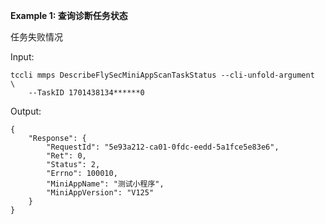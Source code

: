 **Example 1: 查询诊断任务状态**

任务失败情况

Input: 

```
tccli mmps DescribeFlySecMiniAppScanTaskStatus --cli-unfold-argument  \
    --TaskID 1701438134******0
```

Output: 
```
{
    "Response": {
        "RequestId": "5e93a212-ca01-0fdc-eedd-5a1fce5e83e6",
        "Ret": 0,
        "Status": 2,
        "Errno": 100010,
        "MiniAppName": "测试小程序",
        "MiniAppVersion": "V125"
    }
}
```

